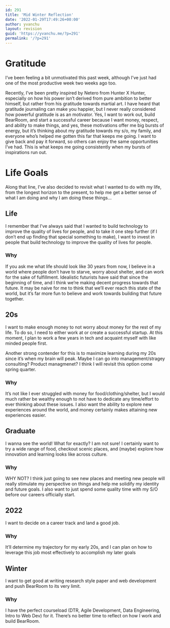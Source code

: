 ```yaml
---
id: 291
title: 'Mid Winter Reflection'
date: '2022-01-29T17:49:26+00:00'
author: yvanchu
layout: revision
guid: 'https://yvanchu.me/?p=291'
permalink: '/?p=291'
---
```


# Gratitude

I’ve been feeling a bit unmotivated this past week, although I’ve just had one of the most productive week two weeks ago too.

Recently, I’ve been pretty inspired by Netero from Hunter X Hunter, especially on how his power isn’t derived from pure ambition to better himself, but rather from his gratitude towards martial art. I have heard that gratitude journaling can make you happier, but I never really considered how powerful gratitude is as an motivator. Yes, I want to work out, build BearRoom, and start a successful career because I want money, respect, and ability to make things, and yes, these motivations offer me big bursts of energy, but it’s thinking about my gratitude towards my s/o, my family, and everyone who’s helped me gotten this far that keeps me going. I want to give back and pay it forward, so others can enjoy the same opportunities I’ve had. This is what keeps me going consistently when my bursts of inspirations run out.

# Life Goals

Along that line, I’ve also decided to revisit what I wanted to do with my life, from the longest horizon to the present, to help me get a better sense of what I am doing and why I am doing these things…

## Life

I remember that I’ve always said that I wanted to build technology to improve the quality of lives for people, and to take it one step further (if I don’t end up finding that special something to make), I want to invest in people that build technology to improve the quality of lives for people.

### Why

If you ask me what life should look like 30 years from now, I believe in a world where people don’t have to starve, worry about shelter, and can work for the sake of fulfillment. Idealistic futurists have said that since the beginning of time, and I think we’re making decent progress towards that future. It may be naive for me to think that we’ll ever reach this state of the world, but it’s far more fun to believe and work towards building that future together.

## 20s

I want to make enough money to not worry about money for the rest of my life. To do so, I need to either work at or create a successful startup. At this moment, I plan to work a few years in tech and acquaint myself with like minded people first.

Another strong contender for this is to maximize learning during my 20s since it’s when my brain will peak. Maybe I can go into management/stragey consulting? Product managmenet? I think I will revisit this option come spring quarter.

### Why

It’s not like I ever struggled with money for food/clothing/shelter, but I would much rather be wealthy enough to not have to dedicate any time/effort to ever thinking about these issues. I also want the ability to explore new experiences around the world, and money certainly makes attaining new experiences easier.

## Graduate

I wanna see the world! What for exactly? I am not sure! I certainly want to try a wide range of food, checkout scenic places, and (maybe) explore how innovation and learning looks like across culture.

### Why

WHY NOT? I think just going to see new places and meeting new people will really stimulate my perspective on things and help me solidify my identity and future goals. I also want to just spend some quality time with my S/O before our careers officially start.

## 2022

I want to decide on a career track and land a good job.

### Why

It’ll determine my trajectory for my early 20s, and I can plan on how to leverage this job most effectively to accomplish my later goals

## Winter

I want to get good at writing research style paper and web development and push BearRoom to its very limit.

### Why

I have the perfect courseload (DTR, Agile Development, Data Engineering, Intro to Web Dev) for it. There’s no better time to reflect on how I work and build BearRoom.